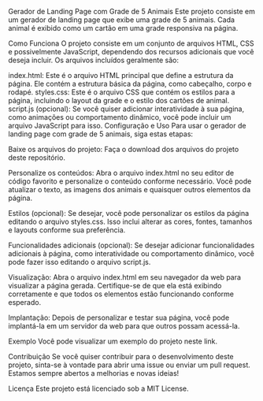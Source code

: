 Gerador de Landing Page com Grade de 5 Animais
Este projeto consiste em um gerador de landing page que exibe uma grade de 5 animais. Cada animal é exibido como um cartão em uma grade responsiva na página.

Como Funciona
O projeto consiste em um conjunto de arquivos HTML, CSS e possivelmente JavaScript, dependendo dos recursos adicionais que você deseja incluir. Os arquivos incluídos geralmente são:

index.html: Este é o arquivo HTML principal que define a estrutura da página. Ele contém a estrutura básica da página, como cabeçalho, corpo e rodapé.
styles.css: Este é o arquivo CSS que contém os estilos para a página, incluindo o layout da grade e o estilo dos cartões de animal.
script.js (opcional): Se você quiser adicionar interatividade à sua página, como animações ou comportamento dinâmico, você pode incluir um arquivo JavaScript para isso.
Configuração e Uso
Para usar o gerador de landing page com grade de 5 animais, siga estas etapas:

Baixe os arquivos do projeto: Faça o download dos arquivos do projeto deste repositório.

Personalize os conteúdos: Abra o arquivo index.html no seu editor de código favorito e personalize o conteúdo conforme necessário. Você pode atualizar o texto, as imagens dos animais e quaisquer outros elementos da página.

Estilos (opcional): Se desejar, você pode personalizar os estilos da página editando o arquivo styles.css. Isso inclui alterar as cores, fontes, tamanhos e layouts conforme sua preferência.

Funcionalidades adicionais (opcional): Se desejar adicionar funcionalidades adicionais à página, como interatividade ou comportamento dinâmico, você pode fazer isso editando o arquivo script.js.

Visualização: Abra o arquivo index.html em seu navegador da web para visualizar a página gerada. Certifique-se de que ela está exibindo corretamente e que todos os elementos estão funcionando conforme esperado.

Implantação: Depois de personalizar e testar sua página, você pode implantá-la em um servidor da web para que outros possam acessá-la.

Exemplo
Você pode visualizar um exemplo do projeto neste link.

Contribuição
Se você quiser contribuir para o desenvolvimento deste projeto, sinta-se à vontade para abrir uma issue ou enviar um pull request. Estamos sempre abertos a melhorias e novas ideias!

Licença
Este projeto está licenciado sob a MIT License.
